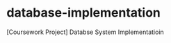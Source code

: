 database-implementation
=======================

[Coursework Project] Databse System Implementatioin
